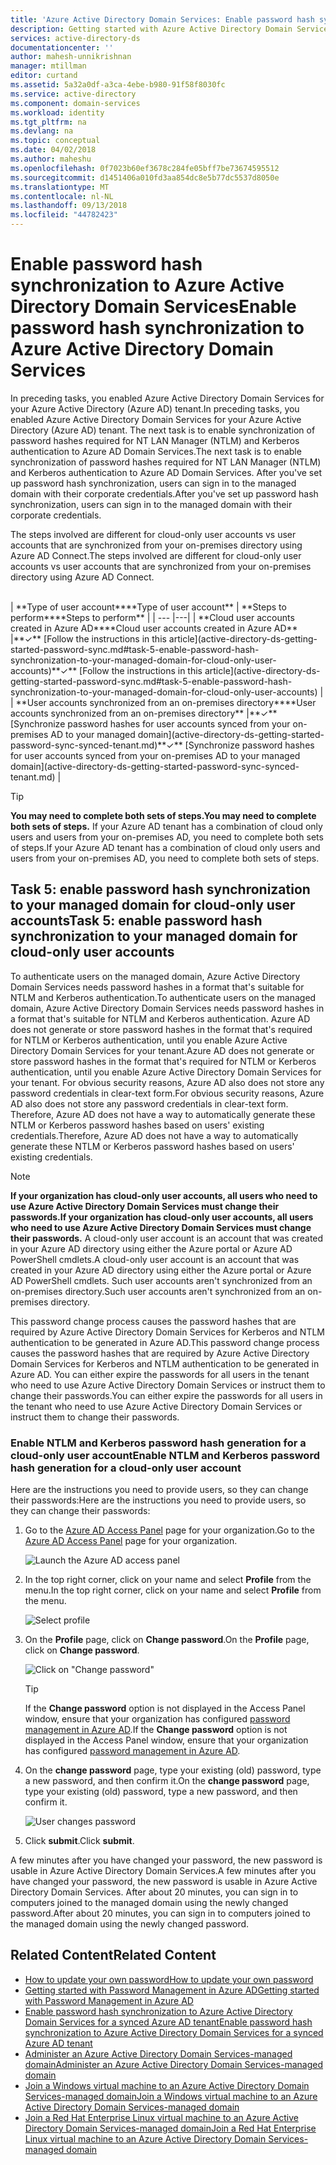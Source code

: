 ```yaml
---
title: 'Azure Active Directory Domain Services: Enable password hash synchronization | Microsoft Docs'
description: Getting started with Azure Active Directory Domain Services
services: active-directory-ds
documentationcenter: ''
author: mahesh-unnikrishnan
manager: mtillman
editor: curtand
ms.assetid: 5a32a0df-a3ca-4ebe-b980-91f58f8030fc
ms.service: active-directory
ms.component: domain-services
ms.workload: identity
ms.tgt_pltfrm: na
ms.devlang: na
ms.topic: conceptual
ms.date: 04/02/2018
ms.author: maheshu
ms.openlocfilehash: 0f7023b60ef3678c284fe05bff7be73674595512
ms.sourcegitcommit: d1451406a010fd3aa854dc8e5b77dc5537d8050e
ms.translationtype: MT
ms.contentlocale: nl-NL
ms.lasthandoff: 09/13/2018
ms.locfileid: "44782423"
---
```

# <a name="enable-password-hash-synchronization-to-azure-active-directory-domain-services"></a><span data-ttu-id="652ba-103">Enable password hash synchronization to Azure Active Directory Domain Services</span><span class="sxs-lookup"><span data-stu-id="652ba-103">Enable password hash synchronization to Azure Active Directory Domain Services</span></span>
<span data-ttu-id="652ba-104">In preceding tasks, you enabled Azure Active Directory Domain Services for your Azure Active Directory (Azure AD) tenant.</span><span class="sxs-lookup"><span data-stu-id="652ba-104">In preceding tasks, you enabled Azure Active Directory Domain Services for your Azure Active Directory (Azure AD) tenant.</span></span> <span data-ttu-id="652ba-105">The next task is to enable synchronization of password hashes required for NT LAN Manager (NTLM) and Kerberos authentication to Azure AD Domain Services.</span><span class="sxs-lookup"><span data-stu-id="652ba-105">The next task is to enable synchronization of password hashes required for NT LAN Manager (NTLM) and Kerberos authentication to Azure AD Domain Services.</span></span> <span data-ttu-id="652ba-106">After you've set up password hash synchronization, users can sign in to the managed domain with their corporate credentials.</span><span class="sxs-lookup"><span data-stu-id="652ba-106">After you've set up password hash synchronization, users can sign in to the managed domain with their corporate credentials.</span></span>

<span data-ttu-id="652ba-107">The steps involved are different for cloud-only user accounts vs user accounts that are synchronized from your on-premises directory using Azure AD Connect.</span><span class="sxs-lookup"><span data-stu-id="652ba-107">The steps involved are different for cloud-only user accounts vs user accounts that are synchronized from your on-premises directory using Azure AD Connect.</span></span> 

<br>
| <span data-ttu-id="652ba-108">**Type of user account**</span><span class="sxs-lookup"><span data-stu-id="652ba-108">**Type of user account**</span></span> | <span data-ttu-id="652ba-109">**Steps to perform**</span><span class="sxs-lookup"><span data-stu-id="652ba-109">**Steps to perform**</span></span> |
| --- |---|
| <span data-ttu-id="652ba-110">**Cloud user accounts created in Azure AD**</span><span class="sxs-lookup"><span data-stu-id="652ba-110">**Cloud user accounts created in Azure AD**</span></span> |<span data-ttu-id="652ba-111">**&#x2713;** [Follow the instructions in this article](active-directory-ds-getting-started-password-sync.md#task-5-enable-password-hash-synchronization-to-your-managed-domain-for-cloud-only-user-accounts)</span><span class="sxs-lookup"><span data-stu-id="652ba-111">**&#x2713;** [Follow the instructions in this article](active-directory-ds-getting-started-password-sync.md#task-5-enable-password-hash-synchronization-to-your-managed-domain-for-cloud-only-user-accounts)</span></span> |
| <span data-ttu-id="652ba-112">**User accounts synchronized from an on-premises directory**</span><span class="sxs-lookup"><span data-stu-id="652ba-112">**User accounts synchronized from an on-premises directory**</span></span> |<span data-ttu-id="652ba-113">**&#x2713;** [Synchronize password hashes for user accounts synced from your on-premises AD to your managed domain](active-directory-ds-getting-started-password-sync-synced-tenant.md)</span><span class="sxs-lookup"><span data-stu-id="652ba-113">**&#x2713;** [Synchronize password hashes for user accounts synced from your on-premises AD to your managed domain](active-directory-ds-getting-started-password-sync-synced-tenant.md)</span></span> | 

<br>

> [!TIP]
> <span data-ttu-id="652ba-114">**You may need to complete both sets of steps.**</span><span class="sxs-lookup"><span data-stu-id="652ba-114">**You may need to complete both sets of steps.**</span></span>
> <span data-ttu-id="652ba-115">If your Azure AD tenant has a combination of cloud only users and users from your on-premises AD, you need to complete both sets of steps.</span><span class="sxs-lookup"><span data-stu-id="652ba-115">If your Azure AD tenant has a combination of cloud only users and users from your on-premises AD, you need to complete both sets of steps.</span></span>
>

## <a name="task-5-enable-password-hash-synchronization-to-your-managed-domain-for-cloud-only-user-accounts"></a><span data-ttu-id="652ba-116">Task 5: enable password hash synchronization to your managed domain for cloud-only user accounts</span><span class="sxs-lookup"><span data-stu-id="652ba-116">Task 5: enable password hash synchronization to your managed domain for cloud-only user accounts</span></span>
<span data-ttu-id="652ba-117">To authenticate users on the managed domain, Azure Active Directory Domain Services needs password hashes in a format that's suitable for NTLM and Kerberos authentication.</span><span class="sxs-lookup"><span data-stu-id="652ba-117">To authenticate users on the managed domain, Azure Active Directory Domain Services needs password hashes in a format that's suitable for NTLM and Kerberos authentication.</span></span> <span data-ttu-id="652ba-118">Azure AD does not generate or store password hashes in the format that's required for NTLM or Kerberos authentication, until you enable Azure Active Directory Domain Services for your tenant.</span><span class="sxs-lookup"><span data-stu-id="652ba-118">Azure AD does not generate or store password hashes in the format that's required for NTLM or Kerberos authentication, until you enable Azure Active Directory Domain Services for your tenant.</span></span> <span data-ttu-id="652ba-119">For obvious security reasons, Azure AD also does not store any password credentials in clear-text form.</span><span class="sxs-lookup"><span data-stu-id="652ba-119">For obvious security reasons, Azure AD also does not store any password credentials in clear-text form.</span></span> <span data-ttu-id="652ba-120">Therefore, Azure AD does not have a way to automatically generate these NTLM or Kerberos password hashes based on users' existing credentials.</span><span class="sxs-lookup"><span data-stu-id="652ba-120">Therefore, Azure AD does not have a way to automatically generate these NTLM or Kerberos password hashes based on users' existing credentials.</span></span>

> [!NOTE]
> <span data-ttu-id="652ba-121">**If your organization has cloud-only user accounts, all users who need to use Azure Active Directory Domain Services must change their passwords.**</span><span class="sxs-lookup"><span data-stu-id="652ba-121">**If your organization has cloud-only user accounts, all users who need to use Azure Active Directory Domain Services must change their passwords.**</span></span> <span data-ttu-id="652ba-122">A cloud-only user account is an account that was created in your Azure AD directory using either the Azure portal or Azure AD PowerShell cmdlets.</span><span class="sxs-lookup"><span data-stu-id="652ba-122">A cloud-only user account is an account that was created in your Azure AD directory using either the Azure portal or Azure AD PowerShell cmdlets.</span></span> <span data-ttu-id="652ba-123">Such user accounts aren't synchronized from an on-premises directory.</span><span class="sxs-lookup"><span data-stu-id="652ba-123">Such user accounts aren't synchronized from an on-premises directory.</span></span>
>
>

<span data-ttu-id="652ba-124">This password change process causes the password hashes that are required by Azure Active Directory Domain Services for Kerberos and NTLM authentication to be generated in Azure AD.</span><span class="sxs-lookup"><span data-stu-id="652ba-124">This password change process causes the password hashes that are required by Azure Active Directory Domain Services for Kerberos and NTLM authentication to be generated in Azure AD.</span></span> <span data-ttu-id="652ba-125">You can either expire the passwords for all users in the tenant who need to use Azure Active Directory Domain Services or instruct them to change their passwords.</span><span class="sxs-lookup"><span data-stu-id="652ba-125">You can either expire the passwords for all users in the tenant who need to use Azure Active Directory Domain Services or instruct them to change their passwords.</span></span>

### <a name="enable-ntlm-and-kerberos-password-hash-generation-for-a-cloud-only-user-account"></a><span data-ttu-id="652ba-126">Enable NTLM and Kerberos password hash generation for a cloud-only user account</span><span class="sxs-lookup"><span data-stu-id="652ba-126">Enable NTLM and Kerberos password hash generation for a cloud-only user account</span></span>
<span data-ttu-id="652ba-127">Here are the instructions you need to provide users, so they can change their passwords:</span><span class="sxs-lookup"><span data-stu-id="652ba-127">Here are the instructions you need to provide users, so they can change their passwords:</span></span>

1. <span data-ttu-id="652ba-128">Go to the [Azure AD Access Panel](http://myapps.microsoft.com) page for your organization.</span><span class="sxs-lookup"><span data-stu-id="652ba-128">Go to the [Azure AD Access Panel](http://myapps.microsoft.com) page for your organization.</span></span>

    ![Launch the Azure AD access panel](./media/active-directory-domain-services-getting-started/access-panel.png)

2. <span data-ttu-id="652ba-130">In the top right corner, click on your name and select **Profile** from the menu.</span><span class="sxs-lookup"><span data-stu-id="652ba-130">In the top right corner, click on your name and select **Profile** from the menu.</span></span>

    ![Select profile](./media/active-directory-domain-services-getting-started/select-profile.png)

3. <span data-ttu-id="652ba-132">On the **Profile** page, click on **Change password**.</span><span class="sxs-lookup"><span data-stu-id="652ba-132">On the **Profile** page, click on **Change password**.</span></span>

    ![Click on "Change password"](./media/active-directory-domain-services-getting-started/user-change-password.png)

   > [!TIP]
   > <span data-ttu-id="652ba-134">If the **Change password** option is not displayed in the Access Panel window, ensure that your organization has configured [password management in Azure AD](../active-directory/authentication/quickstart-sspr.md).</span><span class="sxs-lookup"><span data-stu-id="652ba-134">If the **Change password** option is not displayed in the Access Panel window, ensure that your organization has configured [password management in Azure AD](../active-directory/authentication/quickstart-sspr.md).</span></span>
   >
   >
4. <span data-ttu-id="652ba-135">On the **change password** page, type your existing (old) password, type a new password, and then confirm it.</span><span class="sxs-lookup"><span data-stu-id="652ba-135">On the **change password** page, type your existing (old) password, type a new password, and then confirm it.</span></span>

    ![User changes password](./media/active-directory-domain-services-getting-started/user-change-password2.png)

5. <span data-ttu-id="652ba-137">Click **submit**.</span><span class="sxs-lookup"><span data-stu-id="652ba-137">Click **submit**.</span></span>

<span data-ttu-id="652ba-138">A few minutes after you have changed your password, the new password is usable in Azure Active Directory Domain Services.</span><span class="sxs-lookup"><span data-stu-id="652ba-138">A few minutes after you have changed your password, the new password is usable in Azure Active Directory Domain Services.</span></span> <span data-ttu-id="652ba-139">After about 20 minutes, you can sign in to computers joined to the managed domain using the newly changed password.</span><span class="sxs-lookup"><span data-stu-id="652ba-139">After about 20 minutes, you can sign in to computers joined to the managed domain using the newly changed password.</span></span>

## <a name="related-content"></a><span data-ttu-id="652ba-140">Related Content</span><span class="sxs-lookup"><span data-stu-id="652ba-140">Related Content</span></span>
* [<span data-ttu-id="652ba-141">How to update your own password</span><span class="sxs-lookup"><span data-stu-id="652ba-141">How to update your own password</span></span>](../active-directory/user-help/active-directory-passwords-update-your-own-password.md)
* [<span data-ttu-id="652ba-142">Getting started with Password Management in Azure AD</span><span class="sxs-lookup"><span data-stu-id="652ba-142">Getting started with Password Management in Azure AD</span></span>](../active-directory/authentication/quickstart-sspr.md)
* [<span data-ttu-id="652ba-143">Enable password hash synchronization to Azure Active Directory Domain Services for a synced Azure AD tenant</span><span class="sxs-lookup"><span data-stu-id="652ba-143">Enable password hash synchronization to Azure Active Directory Domain Services for a synced Azure AD tenant</span></span>](active-directory-ds-getting-started-password-sync-synced-tenant.md)
* [<span data-ttu-id="652ba-144">Administer an Azure Active Directory Domain Services-managed domain</span><span class="sxs-lookup"><span data-stu-id="652ba-144">Administer an Azure Active Directory Domain Services-managed domain</span></span>](active-directory-ds-admin-guide-administer-domain.md)
* [<span data-ttu-id="652ba-145">Join a Windows virtual machine to an Azure Active Directory Domain Services-managed domain</span><span class="sxs-lookup"><span data-stu-id="652ba-145">Join a Windows virtual machine to an Azure Active Directory Domain Services-managed domain</span></span>](active-directory-ds-admin-guide-join-windows-vm.md)
* [<span data-ttu-id="652ba-146">Join a Red Hat Enterprise Linux virtual machine to an Azure Active Directory Domain Services-managed domain</span><span class="sxs-lookup"><span data-stu-id="652ba-146">Join a Red Hat Enterprise Linux virtual machine to an Azure Active Directory Domain Services-managed domain</span></span>](active-directory-ds-admin-guide-join-rhel-linux-vm.md)
